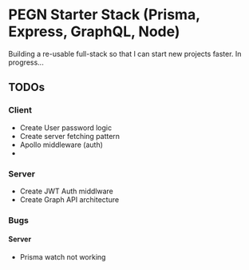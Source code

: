 # PEGN Starter Stack (Prisma, Express, GraphQL, Node)
Building a re-usable full-stack so that I can start new projects faster. In progress...

## TODOs

### Client
- Create User password logic
- Create server fetching pattern
- Apollo middleware (auth)
- 

### Server
- Create JWT Auth middlware
- Create Graph API architecture

### Bugs

#### Server
- Prisma watch not working